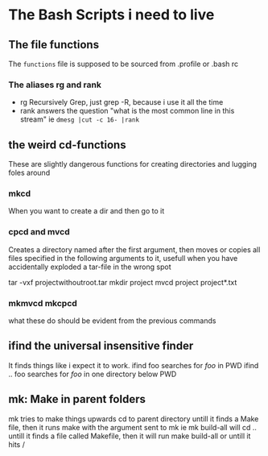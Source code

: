 # The Bash Scripts i need to live

## The file functions
The `functions` file is supposed to be sourced from .profile or .bash rc
### The aliases rg and rank
- rg Recursively Grep, just grep -R, because i use it all the time
- rank answers the question "what is the most common line in this stream" ie `dmesg |cut -c 16- |rank`

## the weird cd-functions
These are slightly dangerous functions for creating directories and lugging foles around
### mkcd 
When you want to create a dir and then go to it

### cpcd and mvcd
Creates a directory named after the first argument, then moves or copies all files specified in the following arguments to it, usefull when you have accidentally exploded a tar-file in the wrong spot

  tar -vxf projectwithoutroot.tar
  mkdir project
  mvcd project project*.txt

### mkmvcd mkcpcd
what these do should be evident from the previous commands


## ifind the universal insensitive finder
It finds things like i expect it to work.
ifind foo  searches for *foo* in PWD 
ifind .. foo searches for *foo* in one directory below PWD

## mk: Make in parent folders
mk tries to make things upwards
cd to parent directory untill it finds a Make file, then it runs make with the argument sent to mk
ie mk build-all will cd .. untill it finds a file called Makefile, then it will run make build-all  or untill it hits /

